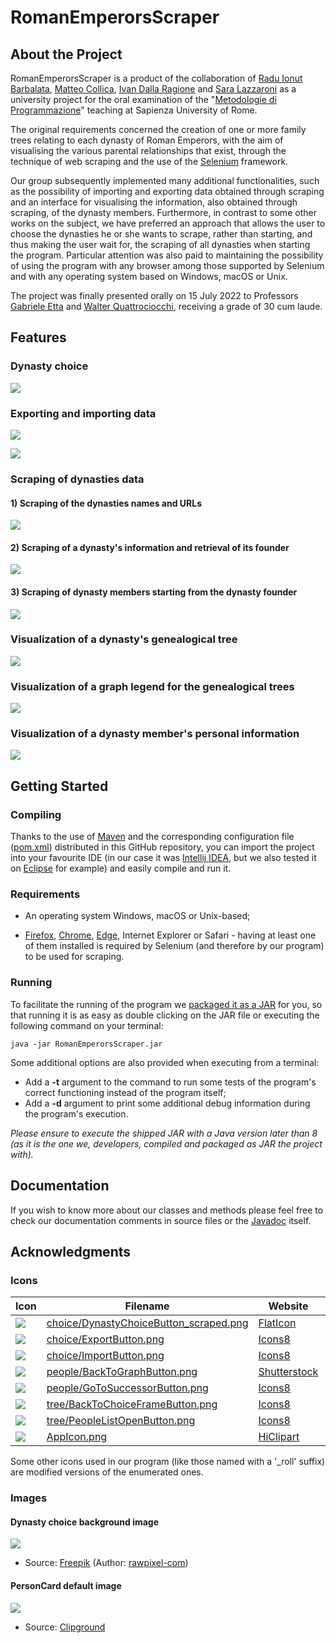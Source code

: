 # RomanEmperorsScraper

## About the Project

RomanEmperorsScraper is a product of the collaboration of [Radu Ionut Barbalata](https://github.com/i0nut02/), [Matteo Collica](https://github.com/matypist/), [Ivan Dalla Ragione](https://github.com/Ivanettoss/) and [Sara Lazzaroni](https://github.com/saralazza/) as a university project for the oral examination of the "[Metodologie di Programmazione](https://corsidilaurea.uniroma1.it/it/view-course-details/2021/29923/20210916103754/ad1151e3-90e5-4009-801c-8d867e9dc12f/68651d4a-a4bd-430f-a2c9-0627c5463bf7/0fa6b253-7608-4a35-9065-0c61929ea3a5/4c972aa5-ec0a-4b9d-8208-917d257aa78a)" teaching at Sapienza University of Rome.

The original requirements concerned the creation of one or more family trees relating to each dynasty of Roman Emperors, with the aim of visualising the various parental relationships that exist, through the technique of web scraping and the use of the [Selenium](https://www.selenium.dev/) framework.

Our group subsequently implemented many additional functionalities, such as the possibility of importing and exporting data obtained through scraping and an interface for visualising the information, also obtained through scraping, of the dynasty members. Furthermore, in contrast to some other works on the subject, we have preferred an approach that allows the user to choose the dynasties he or she wants to scrape, rather than starting, and thus making the user wait for, the scraping of all dynasties when starting the program. Particular attention was also paid to maintaining the possibility of using the program with any browser among those supported by Selenium and with any operating system based on Windows, macOS or Unix.

The project was finally presented orally on 15 July 2022 to Professors [Gabriele Etta](https://research.uniroma1.it/researcher/663eaa627732b762ffb27f464fbb77da63a5bae2f887e36c98aeaa42) and [Walter Quattrociocchi](https://corsidilaurea.uniroma1.it/user/37050), receiving a grade of 30 cum laude.

## Features

### Dynasty choice
![](.github/screenshots/Dynasty_choice.jpg)

### Exporting and importing data
![](.github/screenshots/Exporting.png)

![](.github/screenshots/Importing.png)

### Scraping of dynasties data

#### 1) Scraping of the dynasties names and URLs

![](.github/screenshots/Scraping_1.png)

#### 2) Scraping of a dynasty's information and retrieval of its founder

![](.github/screenshots/Scraping_2.png)

#### 3) Scraping of dynasty members starting from the dynasty founder

![](.github/screenshots/Scraping_3.png)

### Visualization of a dynasty's genealogical tree
![](.github/screenshots/Dynasty_tree.png)

### Visualization of a graph legend for the genealogical trees
![](.github/screenshots/Dynasty_tree_legend.png)

### Visualization of a dynasty member's personal information
![](.github/screenshots/Dynasty_member.png)

## Getting Started

### Compiling

Thanks to the use of [Maven](https://maven.apache.org/) and the corresponding configuration file ([pom.xml](pom.xml)) distributed in this GitHub repository, you can import the project into your favourite IDE (in our case it was [Intellij IDEA](https://www.jetbrains.com/idea/), but we also tested it on [Eclipse](https://eclipseide.org/release/) for example) and easily compile and run it.

### Requirements

* An operating system Windows, macOS or Unix-based;

* [Firefox](https://www.mozilla.org/it/firefox/new/), [Chrome](https://www.google.it/chrome/index.html), [Edge](https://www.microsoft.com/it-it/edge), Internet Explorer or Safari - having at least one of them installed is required by Selenium (and therefore by our program) to be used for scraping.

### Running

To facilitate the running of the program we [packaged it as a JAR](https://github.com/matypist/RomanEmperorsScraper/releases/latest/) for you, so that running it is as easy as double clicking on the JAR file or executing the following command on your terminal:
```
java -jar RomanEmperorsScraper.jar
```

Some additional options are also provided when executing from a terminal:
* Add a **-t** argument to the command to run some tests of the program's correct functioning instead of the program itself;
* Add a **-d** argument to print some additional debug information during the program's execution.

*Please ensure to execute the shipped JAR with a Java version later than 8 (as it is the one we, developers, compiled and packaged as JAR the project with).*

## Documentation

If you wish to know more about our classes and methods please feel free to check our documentation comments in source files or the [Javadoc](https://matypist.github.io/RomanEmperorsScraper/) itself.

## Acknowledgments

### Icons

| Icon                                                                                  | Filename                                                                                                                   | Website                                         | Author                                                             |
|---------------------------------------------------------------------------------------|----------------------------------------------------------------------------------------------------------------------------|-------------------------------------------------|--------------------------------------------------------------------|
| ![](src/main/resources/resources/images/icons/choice/DynastyChoiceButton_scraped.png) | [choice/DynastyChoiceButton_scraped.png](src/main/resources/resources/images/icons/choice/DynastyChoiceButton_scraped.png) | [FlatIcon](https://www.flaticon.com/)           | [Freepik](https://www.flaticon.com/authors/freepik)                |
| ![](src/main/resources/resources/images/icons/choice/ExportButton.png)                | [choice/ExportButton.png](src/main/resources/resources/images/icons/choice/ExportButton.png)                               | [Icons8](https://icons8.com/)                   | [xnimrodx](https://icons8.com/icons/authors/3ayxolOIttPV/xnimrodx) |
| ![](src/main/resources/resources/images/icons/choice/ImportButton.png)                | [choice/ImportButton.png](src/main/resources/resources/images/icons/choice/ImportButton.png)                               | [Icons8](https://icons8.com/)                   | [xnimrodx](https://icons8.com/icons/authors/3ayxolOIttPV/xnimrodx) |
| ![](src/main/resources/resources/images/icons/people/BackToGraphButton.png)           | [people/BackToGraphButton.png](src/main/resources/resources/images/icons/people/BackToGraphButton.png)                     | [Shutterstock](https://www.shutterstock.com/it) | [vectorwin](https://www.shutterstock.com/it/g/vectorwin)           |
| ![](src/main/resources/resources/images/icons/people/GoToSuccessorButton.png)         | [people/GoToSuccessorButton.png](src/main/resources/resources/images/icons/people/GoToSuccessorButton.png)                 | [Icons8](https://icons8.com/)                   | [Icons8](https://icons8.com/about)                                 |
| ![](src/main/resources/resources/images/icons/tree/BackToChoiceFrameButton.png)       | [tree/BackToChoiceFrameButton.png](src/main/resources/resources/images/icons/tree/BackToChoiceFrameButton.png)             | [Icons8](https://icons8.com/)                   | [Icons8](https://icons8.com/about)                                 |
| ![](src/main/resources/resources/images/icons/tree/PeopleListOpenButton.png)          | [tree/PeopleListOpenButton.png](src/main/resources/resources/images/icons/tree/PeopleListOpenButton.png)                   | [Icons8](https://icons8.com/)                   | [Icons8](https://icons8.com/about)                                 |
| ![](.github/AppIcon.png)                                                              | [AppIcon.png](src/main/resources/resources/images/icons/AppIcon.png)                                                       | [HiClipart](https://www.hiclipart.com/)         |                                                                    |

Some other icons used in our program (like those named with a '_roll' suffix) are modified versions of the enumerated ones.

### Images

#### Dynasty choice background image
![](src/main/resources/resources/images/DynastyChoiceFrame_bgImage.jpeg)
* Source: [Freepik](https://www.freepik.com/free-photo/close-up-white-marble-texture-background_3472378.htm) (Author: [rawpixel-com](https://www.freepik.com/author/rawpixel-com))


#### PersonCard default image
![](.github/PersonCard_defaultImage.png)
* Source: [Clipground](https://clipground.com/spqr-clipart.html)
